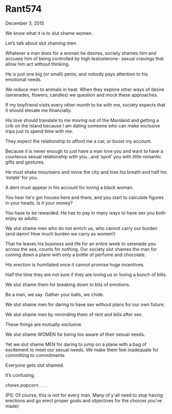 # Rant574


December 3, 2015

We know what it is to slut shame women.

Let’s talk about slut shaming men.

Whatever a man does for a woman he desires, society shames him and accuses him of being controlled by high testosterone- sexual cravings that allow him act without thinking.

He is just one big (or small) penis; and nobody pays attention to his emotional needs.

We reduce men to animals in heat. When they explore other ways of desire (serenades, flowers, candles) we question and mock these approaches.

If my boyfriend visits every other month to be with me, society expects that it should elevate me financially.

His love should translate to me moving out of the Mainland and getting a crib on the Island because I am dating someone who can make exclusive trips just to spend time with me.

They expect the relationship to afford me a car, or boost my account.

Because it is never enough to just have a man love you and want to have a courteous sexual relationship with you…and ‘spoil’ you with little romantic gifts and gestures.

He must shake mountains and move the city and lose his breath and half his ‘estate’ for you.

A dent must appear in his account for loving a black woman.

You hear he's got houses here and there, and you start to calculate figures in your heads. Is it your money?

You have to be rewarded. He has to pay in many ways to have sex you both enjoy as adults.

We slut shame men who do not enrich us, who cannot carry our burden (and damn! How much burden we carry as women!)

That he leaves his business and life for an entire week to serenade you across the sea, counts for nothing. Our society slut shames the man for coming down a plane with only a bottle of perfume and chocolate.

His erection is humiliated once it cannot promise huge incentives.

Half the time they are not sure if they are loving us or loving a bunch of bills.

We slut shame them for breaking down to bits of emotions. 

Be a man, we say. Gather your balls, we chide.

We slut shame men for daring to have sex without plans for our own future. 

We slut shame men by reminding them of rent and bills after sex. 

These things are mutually exclusive.

We slut shame WOMEN for being too aware of their sexual needs.

Yet we slut shame MEN for daring to jump on a plane with a bag of excitement to meet our sexual needs. We make them feel inadequate for committing to commitments.

Everyone gets slut shamed.

It’s confusing.

*chews popcorn*
.
.
.

(PS: Of course, this is not for every man. Many of y'all need to stop having erections and go erect proper goals and objectives for the choices you've made)